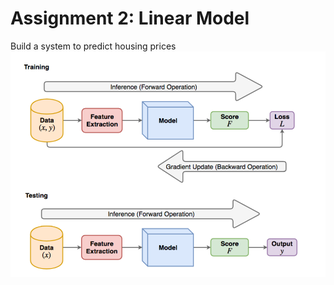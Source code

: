 # Assignment 2: Linear Model

Build a system to predict housing prices
![Alt text](https://github.com/mingrui4/CS446-ML/raw/master/mp2/mp2.png)


